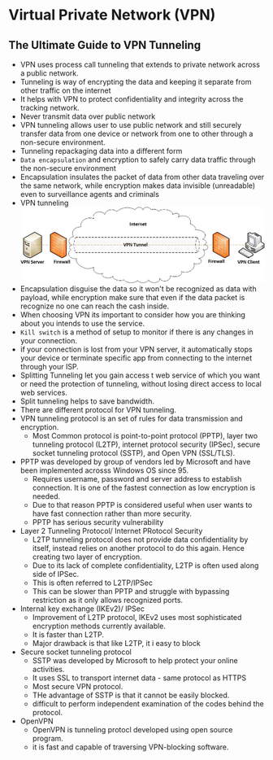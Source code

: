 # Virtual Private Network (VPN)

## The Ultimate Guide to VPN Tunneling

- VPN uses process call tunneling that extends to private network across a public network.
- Tunneling is way of encrypting the data and keeping it separate from other traffic on the internet
- It helps with VPN to protect confidentiality and integrity across the tracking network.
- Never transmit data over public network
- VPN tunneling allows user to use public network and still securely transfer data from one device or network from one to other through a non-secure environment.
- Tunneling repackaging data into a different form
- `Data encapsulation` and encryption to safely carry data traffic through the non-secure environment 
- Encapsulation insulates the packet of data from other data traveling over the same network, while encryption makes data invisible (unreadable) even to surveillance agents and criminals
- VPN tunneling
![VPN tunneling](./assets/vpn-tunneling-diagram.jpg)
- Encapsulation disguise the data so it won't be recognized as data with payload, while encryption make sure that even if the data packet is recognize no one can reach the cash inside.
- When choosing VPN its important to consider how you are thinking about you intends to use the service.
- `Kill switch` is a method of setup to monitor if there is any changes in your connection.
- if your connection is lost from your VPN server, it automatically stops your device or terminate specific app from connecting to the internet through your ISP.
- Splitting Tunneling let you gain access t web service of which you want or need the protection of tunneling, without losing direct access to local web services.
- Split tunneling helps to save bandwidth.
- There are different protocol for VPN tunneling. 
- VPN tunneling protocol is an set of rules for data transmission and encryption.
    - Most Common protocol is point-to-point protocol (PPTP), layer two tunneling protocol (L2TP), internet protocol security (IPSec), secure socket tunneling protocol (SSTP), and Open VPN (SSL/TLS).
- PPTP was developed by group of vendors led by Microsoft and have been implemented acrosss Windows OS since 95.
    - Requires username, password and server address to establish connection. It is one of the fastest connection as low encryption is needed.
    - Due to that reason PPTP is considered useful when user wants to have fast connection rather than more security.
    - PPTP has serious security vulnerability
- Layer 2 Tunneling Protocol/ Internet PRotocol Security
    - L2TP tunneling protocol does not provide data confidentiality by itself, instead relies on another protocol to do this again. Hence creating two layer of encryption.
    - Due to its lack of complete confidentiality, L2TP is often used along side of IPSec. 
    - This is often referred to L2TP/IPSec
    - This can be slower than PPTP and struggle with bypassing restriction as it only allows recognized ports.
- Internal key exchange (IKEv2)/ IPSec
    - Improvement of L2TP protocol, IKEv2 uses most sophisticated encryption methods currently available.
    - It is faster than L2TP.
    - Major drawback is that like L2TP, it i easy to block
- Secure socket tunneling protocol
    - SSTP was developed by Microsoft to help protect your online activities.
    - It uses SSL to transport internet data - same protocol as HTTPS
    - Most secure VPN protocol. 
    - THe advantage of SSTP is that it cannot be easily blocked.
    - difficult to perform independent examination of the codes behind the protocol.
- OpenVPN
    - OpenVPN is tunneling protocl developed using open source program.
    - it is fast and capable of traversing VPN-blocking software.